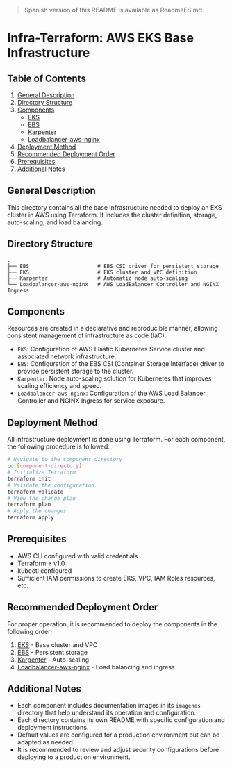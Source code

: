 > Spanish version of this README is available as ReadmeES.md

# Infra-Terraform: AWS EKS Base Infrastructure
## Table of Contents
1. [General Description](#general-description)
2. [Directory Structure](#directory-structure)
3. [Components](#components)
   - [EKS](#eks)
   - [EBS](#ebs)
   - [Karpenter](#karpenter)
   - [Loadbalancer-aws-nginx](#loadbalancer-aws-nginx)
4. [Deployment Method](#deployment-method)
5. [Recommended Deployment Order](#recommended-deployment-order)
6. [Prerequisites](#prerequisites)
7. [Additional Notes](#additional-notes)

## General Description
This directory contains all the base infrastructure needed to deploy an EKS cluster in AWS using Terraform. It includes the cluster definition, storage, auto-scaling, and load balancing.

## Directory Structure
```
.
├── EBS                      # EBS CSI driver for persistent storage
├── EKS                      # EKS cluster and VPC definition
├── Karpenter                # Automatic node auto-scaling
└── Loadbalancer-aws-nginx   # AWS LoadBalancer Controller and NGINX Ingress
```

## Components
Resources are created in a declarative and reproducible manner, allowing consistent management of infrastructure as code (IaC).

- `EKS`: Configuration of AWS Elastic Kubernetes Service cluster and associated network infrastructure.
- `EBS`: Configuration of the EBS CSI (Container Storage Interface) driver to provide persistent storage to the cluster.
- `Karpenter`: Node auto-scaling solution for Kubernetes that improves scaling efficiency and speed.
- `Loadbalancer-aws-nginx`: Configuration of the AWS Load Balancer Controller and NGINX Ingress for service exposure.

## Deployment Method
All infrastructure deployment is done using Terraform. For each component, the following procedure is followed:
```bash
# Navigate to the component directory
cd [component-directory]
# Initialize Terraform
terraform init
# Validate the configuration
terraform validate
# View the change plan
terraform plan
# Apply the changes
terraform apply
```

## Prerequisites
- AWS CLI configured with valid credentials
- Terraform ≥ v1.0
- kubectl configured
- Sufficient IAM permissions to create EKS, VPC, IAM Roles resources, etc.

## Recommended Deployment Order
For proper operation, it is recommended to deploy the components in the following order:
1. [EKS](https://github.com/Andherson333333/robot-shop/tree/master/Infrastructure-cloud-EKS/infra-terraform/EKS) - Base cluster and VPC
2. [EBS](https://github.com/Andherson333333/robot-shop/tree/master/Infrastructure-cloud-EKS/infra-terraform/EBS) - Persistent storage
3. [Karpenter](https://github.com/Andherson333333/robot-shop/tree/master/Infrastructure-cloud-EKS/infra-terraform/Karpenter) - Auto-scaling
4. [Loadbalancer-aws-nginx](https://github.com/Andherson333333/robot-shop/tree/master/Infrastructure-cloud-EKS/infra-terraform/Loadbalancer-aws-nginx) - Load balancing and ingress

## Additional Notes
- Each component includes documentation images in its `imagenes` directory that help understand its operation and configuration.
- Each directory contains its own README with specific configuration and deployment instructions.
- Default values are configured for a production environment but can be adapted as needed.
- It is recommended to review and adjust security configurations before deploying to a production environment.
